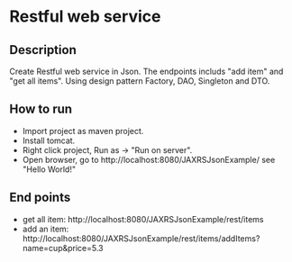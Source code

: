 # Restful web service

## Description
Create Restful web service in Json. The endpoints includs "add item" and "get all items". Using design pattern Factory, DAO, Singleton and DTO.

## How to run  
- Import project as maven project. 
- Install tomcat.
- Right click project, Run as -> "Run on server".
- Open browser, go to http://localhost:8080/JAXRSJsonExample/ see "Hello World!"
 
## End points
- get all item:  http://localhost:8080/JAXRSJsonExample/rest/items
- add an item:  http://localhost:8080/JAXRSJsonExample/rest/items/addItems?name=cup&price=5.3
